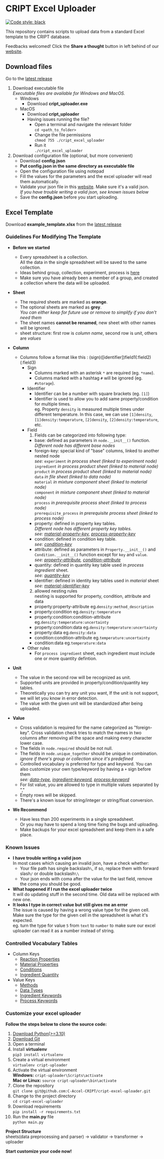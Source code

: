 # CRIPT Excel Uploader
[![Code style: black](https://img.shields.io/badge/code%20style-black-000000.svg)](https://github.com/psf/black)  

This repository contains scripts to upload data from a standard Excel template to the CRIPT database.  

Feedbacks welcomed! Click the **Share a thought** button in left behind of our [website](https://www.criptapp.org/). 

## Download files
Go to the [latest release](https://github.com/C-Accel-CRIPT/cript-excel-uploader/releases)
1. Download executable file  
   *Executable files are available for Windows and MacOS.*
   * Windows
      * Download **cript_uploader.exe** 
   * MacOS 
      * Download **cript_uploader** 
      * Having issues running the file?
          * Open a terminal and navigate the relevant folder  
          `cd <path_to_folder>`
          * Change the file permissions  
          `chmod 755 ./cript_excel_uploader`
          * Run it  
          `./cript_excel_uploader`
2. Download configuration file (optional, but more convenient)
   * Download **config.json**
   * **Put config.json in the same directory as executable file**
   * Open the configuration file using notepad
   * Fill the values for the parameters and the excel uploader will read them automatically.
   * Validate your json file in this [website](https://codebeautify.org/jsonvalidator). Make sure it's a valid json.  
     *If you have trouble writing a valid json, see known issues below*
   * Save the **config.json** before you start uploading.
          

## Excel Template

Download **example_template.xlsx** from the [latest release](https://github.com/C-Accel-CRIPT/cript-excel-uploader/releases)

### Guidelines For Modifying The Template
- **Before we started**
  - Every spreadsheet is a collection.   
    All the data in the single spreadsheet will be saved to the same collection.
  - Ideas behind group, collection, experiment, process is [here]()
  - Make sure you have already been a member of a group, and created a collection where the data will be uploaded.

- **Sheet** 
  - The required sheets are marked as **orange**.
  - The optional sheets are marked as **grey**.   
    *You can either keep for future use or remove to simplify if you don't need them*
  - The sheet names **cannot be renamed**, new sheet with other names will be ignored.
  - sheet structure: first row is *column name*, second row is *unit*, others are *values*
- **Column**
  - Columns follow a format like this : \(sign\)(\[identifier\])field1(:field2)(:field3)
    - Sign
      - Columns marked with an asterisk `*` are required (eg. `*name`).
      - Columns marked with a hashtag `#` will be ignored (eg. `#storage`).
    - Identifier
      - Identifier can be a number with square brackets (eg. `[1]`)
      - Identifier is used to allow you to add same property/condition for multiple times.  
      eg. Property `density` is measured multiple times under different temperature. 
        In this case, we can use `[1]density`, `[1]density:temperature`, `[2]density`, `[2]density:temperature`, etc.
    - Field  
      1. Fields can be categorized into following type: 
      - base: defined as parameters in `node.__init__()` function.  
        *Different node has different base nodes*
      - foreign-key: special kind of "base" columns, linked to another nested node  
        *see:* `experiment` *in process sheet (linked to experiment node)*  
        `ingredient` *in process product sheet (linked to material node)*  
        `product` *in process product sheet (linked to material node)*  
        `data` *in file sheet (linked to data node)*  
        `material` *in mixture component sheet (linked to material node)*  
        `component` *in mixture component sheet (linked to material node)*  
        `process` *in prerequisite process sheet (linked to process node)*  
        `prerequisite_process` *in prerequisite process sheet (linked to process node)*  
      - property: defined in property key tables.  
        *Different node has different property key tables.*  
        *see: [material-property-key](), [process-property-key]()*
      - condition: defined in condition key table.  
        *see: [condition-key]()*
      - attribute: defined as parameters in `Property.__init__()` and `Condition.__init__()` function except for `key` and `value`.  
        *see: [property-attribute](), [condition-attribute]()*
      - quantity: defined in quantity key table used in *process ingredient* sheet.  
        *see: [quantity-key]()*
      - identifier: defined in identity key tables used in *material* sheet  
        *see: [material-identifier-key]()*
      2. allowed nesting rules  
        nesting is supported for property, condition, attribute and data
      - property:property-attribute eg.`density:method_description`
      - property:condition eg.`density:temperature`
      - property:condition:condition-attribute eg.`density:temperature:uncertainty`
      - property:condition:data eg.`density:temperature:uncertainty`
      - property:data eg.`density:data`
      - condition:condition-attribute eg.`temperature:uncertainty`
      - condition:data eg.`temperature:data`
    - Other rules
      - For `process ingredient` sheet, each ingredient must include one or more quantity defintion.
- **Unit**
  - The value in the second row will be recognized as unit.
  - Supported units are provided in property/condition/quantity key tables.
  - Theoretically you can try any unit you want, If the unit is not support, we will let you know in error detection.
  - The value with the given unit will be standardized after being uploaded.
- **Value**
  - Cross validation is required for the name categorized as "foreign-key".
    Cross validation check tries to match the names in two columns after removing all the space 
    and making every character lower case.
  - The fields in `node.required` should be not null.
  - The fields in `node.unique_together` should be unique in combination.  
    *ignore if there's group or collection since it's predefined*
  - Controlled vocabulary is preferred for type and keyword. 
    You can also customize your own type/keyword by having a `+` sign before them  
    *see: [data-type](), [ingredient-keyword](), [process-keyword]()*
  - For list value, you are allowed to type in multiple values separated by ","
  - Empty rows will be skipped.
  - There's a known issue for string/integer or string/float conversion.
- **We Recommend**
  - Have less than 200 experiments in a single spreadsheet.  
    Or you may have to spend a long time fixing the bugs and uploading.
  - Make backups for your excel spreadsheet and keep them in a safe place.

### Known Issues
- **I have trouble writing a valid json**  
  In most cases which causing an invalid json, have a check whether:
  - Your file path has single backslash```
    \
    ```, if so, replace them with forward slash`/` or double backslash`\\`
  - Your json ends with coma after the value for the last field, remove the coma you should be good.
- **What happened if I run the excel uploader twice**  
  It will do updating stuff in the second time. Old data will be replaced with new one.
- **It looks I type in correct value but still gives me an error**  
  The issue is caused by having a wrong value type for the given cell.
  Make sure the type for the given cell in the spreadsheet is what it's expected.  
  eg. turn the type for value `5` from `text` to `number` to make sure our excel uploader
  can read it as a number instead of string.

### Controlled Vocabulary Tables
* Column Keys
    * [Reaction Properties](http://htmlpreview.github.io/?https://github.com/C-Accel-CRIPT/cript_tutorials/blob/master/key_tables/property_keys_reaction.html)
    * [Material Properties](http://htmlpreview.github.io/?https://github.com/C-Accel-CRIPT/cript_tutorials/blob/master/key_tables/property_keys_materials.html)
    * [Conditions](http://htmlpreview.github.io/?https://github.com/C-Accel-CRIPT/cript_tutorials/blob/master/key_tables/condition_keys.html)
    * [Ingredient Quantity](http://htmlpreview.github.io/?https://github.com/C-Accel-CRIPT/cript_tutorials/blob/master/key_tables/quantity_keys.html)
* Value Keys
    * [Methods](http://htmlpreview.github.io/?https://github.com/C-Accel-CRIPT/cript_tutorials/blob/master/key_tables/method_keys.html)    
    * [Data Types](http://htmlpreview.github.io/?https://github.com/C-Accel-CRIPT/cript_tutorials/blob/master/key_tables/data_keys.html)
    * [Ingredient Keywords](http://htmlpreview.github.io/?https://github.com/C-Accel-CRIPT/cript_tutorials/blob/master/key_tables/ingredient_keys.html)
    * [Process Keywords](http://htmlpreview.github.io/?https://github.com/C-Accel-CRIPT/cript_tutorials/blob/master/key_tables/process_keys.html)

### Customize your excel uploader

**Follow the steps below to clone the source code:**
1. [Download Python(>=3.10)](https://www.python.org/)
2. [Download Git](https://git-scm.com/downloads)
3. Open a terminal
4. Install **virtualenv**  
   `pip3 install virtualenv`
5. Create a virtual environment  
   `virtualenv cript-uploader`
6. Activate the virtual environment  
   **Windows:** `cript-uploader\Scripts\activate`  
   **Mac or Linux:** `source cript-uploader\bin\activate`
7. Clone the repository  
   `git clone git@github.com:C-Accel-CRIPT/cript-excel-uploader.git`
8. Change to the project directory  
   `cd cript-excel-uploader`
9. Download requirements  
   `pip install -r requirements.txt`
10. Run the **main.py** file  
    `python main.py`

**Project Structure**  
sheets(data preprocessing and parser) -> validator -> transformer -> uploader 

**Start customize your code now!**
